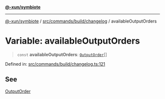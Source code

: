[**@-xun/symbiote**](../../../../../README.md)

***

[@-xun/symbiote](../../../../../README.md) / [src/commands/build/changelog](../README.md) / availableOutputOrders

# Variable: availableOutputOrders

> `const` **availableOutputOrders**: [`OutputOrder`](../enumerations/OutputOrder.md)[]

Defined in: [src/commands/build/changelog.ts:121](https://github.com/Xunnamius/symbiote/blob/892f2824ac6ba0b778715e945397d1bc643ed619/src/commands/build/changelog.ts#L121)

## See

[OutputOrder](../enumerations/OutputOrder.md)
